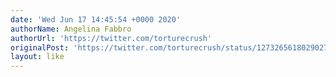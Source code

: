 ```yaml
---
date: 'Wed Jun 17 14:45:54 +0000 2020'
authorName: Angelina Fabbro
authorUrl: 'https://twitter.com/torturecrush'
originalPost: 'https://twitter.com/torturecrush/status/1273265618029027329'
layout: like
---
```

